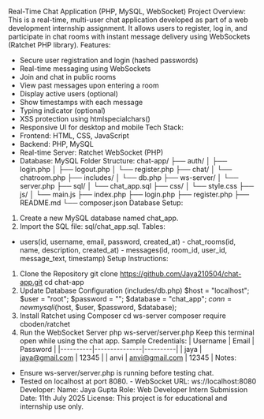 Real-Time Chat Application (PHP, MySQL, WebSocket)
Project Overview:
This is a real-time, multi-user chat application developed as part of a web development internship assignment. It allows users to register, log in, and participate in chat rooms with instant message delivery using WebSockets (Ratchet PHP library).
Features:
-	Secure user registration and login (hashed passwords)
-	Real-time messaging using WebSockets
-	Join and chat in public rooms
-	View past messages upon entering a room
-	Display active users (optional)
-	Show timestamps with each message
-	Typing indicator (optional)
-	XSS protection using htmlspecialchars()
-	Responsive UI for desktop and mobile
Tech Stack:
-	Frontend: HTML, CSS, JavaScript
-	Backend: PHP, MySQL
-	Real-time Server: Ratchet WebSocket (PHP)
-	Database: MySQL
Folder Structure:
chat-app/ ├── auth/ │   ├── login.php
│   ├── logout.php
│   └── register.php
├── chat/
│   └── chatroom.php
├── includes/
│   └── db.php
├── ws-server/
│   └── server.php
├── sql/
│   └── chat_app.sql
├── css/
│   └── style.css
├── js/
│   └── main.js
├── index.php
├── login.php
├── register.php
├── README.md
└── composer.json
Database Setup:
1.	Create a new MySQL database named chat_app.
2.	Import the SQL file: sql/chat_app.sql.
Tables:
- users(id, username, email, password, created_at) - chat_rooms(id, name, description, created_at) - messages(id, room_id, user_id, message_text, timestamp)
Setup Instructions:
1.	Clone the Repository   git clone https://github.com/Jaya210504/chat-app.git    cd chat-app
2.	Update Database Configuration (includes/db.php)
   $host = "localhost";
   $user = "root";
   $password = "";
   $database = "chat_app";
   $conn = new mysqli($host, $user, $password, $database);
3.	Install Ratchet using Composer   cd ws-server    composer require cboden/ratchet
4.	Run the WebSocket Server   php ws-server/server.php
Keep this terminal open while using the chat app.
Sample Credentials:
| Username | Email         | Password |
|----------|---------------|----------|
| jaya     | jaya@gmail.com | 12345    | | anvi     | anvi@gmail.com | 12345    |
Notes:
-	Ensure ws-server/server.php is running before testing chat.
-	Tested on localhost at port 8080. - WebSocket URL: ws://localhost:8080
Developer:
Name: Jaya Gupta
Role: Web Developer Intern Submission Date: 11th July 2025
License:
This project is for educational and internship use only.
